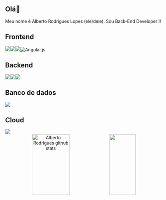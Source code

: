 ## Olá👋

Meu nome é Alberto Rodrigues Lopes (ele/dele). Sou Back-End Developer !!

## Frontend
<img src="https://img.shields.io/badge/html5%20-%23E34F26.svg?&style=for-the-badge&logo=html5&logoColor=white"/><img src="https://img.shields.io/badge/css3%20-%231572B6.svg?&style=for-the-badge&logo=css3&logoColor=white"/><img src="https://img.shields.io/badge/javascript%20-%23323330.svg?&style=for-the-badge&logo=javascript&logoColor=%23F7DF1E"/><img alt="Angular.js" src="https://img.shields.io/badge/angular.js%20-%23E23237.svg?&style=for-the-badge&logo=angularjs&logoColor=white"/>

## Backend
<img src="https://img.shields.io/badge/c%23%20-%23239120.svg?&style=for-the-badge&logo=c-sharp&logoColor=white"/><img src="https://img.shields.io/badge/Java-ED8B00?style=for-the-badge&logo=java&logoColor=white"/><img src="https://img.shields.io/badge/Python-14354C?style=for-the-badge&logo=python&logoColor=white"/>


## Banco de dados
<img src ="https://img.shields.io/badge/Microsoft%20SQL%20Sever-CC2927?style=for-the-badge&logo=microsoft%20sql%20server&logoColor=white"/>

## Cloud 
<img src="https://img.shields.io/badge/azure%20-%230072C6.svg?&style=for-the-badge&logo=azure-devops&logoColor=white"/>

<div align="center">
  <img width="49%" height="195px" src="https://github-readme-stats.vercel.app/api?username=AGEM20&show_icons=true&count_private=true&hide_border=true&title_color=00bfbf&icon_color=00bfbf&text_color=c9d1d9&bg_color=0d1117" alt="Alberto Rodrigues github stats" /> 
  <img width="41%" height="195px" src="https://github-readme-stats.vercel.app/api/top-langs/?username=AGEM20&layout=compact&hide_border=true&title_color=00bfbf&text_color=00bfbf&bg_color=0d1117"/>
</





